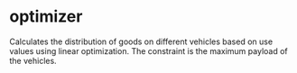 # optimizer
Calculates the distribution of goods on different vehicles based on use values using linear optimization. The constraint is the maximum payload of the vehicles.
